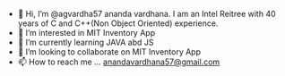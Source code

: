 - 👋 Hi, I’m @agvardha57 ananda vardhana. I am an Intel Reitree with 40 years of C and C++(Non Object Oriented) experience. 
- 👀 I’m interested in MIT Inventory App
- 🌱 I’m currently learning JAVA abd JS
- 💞️ I’m looking to collaborate on MIT Inventory App
- 📫 How to reach me ... anandavardhana57@gmail.com

<!---
agvardha57/agvardha57 is a ✨ special ✨ repository because its `README.md` (this file) appears on your GitHub profile.
You can click the Preview link to take a look at your changes.
--->
